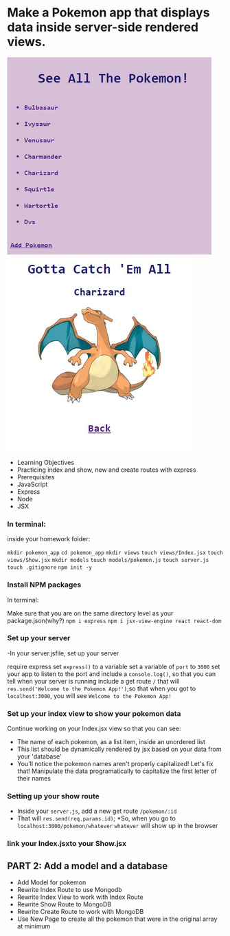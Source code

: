 # Make a Pokemon app that displays data inside server-side rendered views.

![Screenshot](https://github.com/dseydahmetova/pokemon/blob/main/Capture.JPG?raw=true)
![Screenshot](https://github.com/dseydahmetova/pokemon/blob/main/Capture1.JPG?raw=true)

* Learning Objectives
* Practicing index and show, new and create routes with express
* Prerequisites
* JavaScript
* Express
* Node
* JSX

### In terminal:

inside your homework folder:

`mkdir pokemon_app`
`cd pokemon_app`
`mkdir views`
`touch views/Index.jsx`
`touch views/Show.jsx`
`mkdir models`
`touch models/pokemon.js`
`touch server.js`
`touch .gitignore`
`npm init -y`

### Install NPM packages
In terminal:

Make sure that you are on the same directory level as your package.json(why?)
`npm i express`
`npm i jsx-view-engine react react-dom`

### Set up your server
-In your server.jsfile, set up your server

require express
set `express()` to a variable
set a variable of `port` to `3000`
set your app to listen to the port and include a `console.log()`, so that you can tell when your server is running
include a get route `/` that will `res.send('Welcome to the Pokemon App!')`;so that when you got to `localhost:3000`, you will see `Welcome to the Pokemon App!`

### Set up your index view to show your pokemon data
Continue working on your Index.jsx view so that you can see:

* The name of each pokemon, as a list item, inside an unordered list
* This list should be dynamically rendered by jsx based on your data from your 'database'
* You'll notice the pokemon names aren't properly capitalized! Let's fix that! Manipulate the data programatically to capitalize the first letter of their names

### Setting up your show route
* Inside your `server.js`, add a new get route `/pokemon/:id`
* That will `res.send(req.params.id)`;
 *So, when you go to `localhost:3000/pokemon/whatever`
`whatever` will show up in the browser

### link your Index.jsxto your Show.jsx


## PART 2: Add a model and a database 
* Add Model for pokemon
* Rewrite Index Route to use Mongodb
* Rewrite Index View to work with Index Route
* Rewrite Show Route to MongoDB
* Rewrite Create Route to work with MongoDB
* Use New Page to create all the pokemon that were in the  original array at minimum